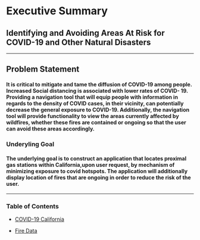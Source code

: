 # Executive Summary



## Identifying and Avoiding Areas At Risk for COVID-19 and Other Natural Disasters         
 ------------------------------------------------------------------------------------------------------------------------------------------------------------------
 
 
 
 ## Problem Statement 
 
#### It is critical to mitigate and tame the diffusion of COVID-19 among people. Increased Social distancing is associated with lower rates of COVID- 19.  Providing a navigation tool that will equip people with information in regards to the density of COVID cases, in their vicinity, can potentially decrease the general exposure to COVID-19. Additionally, the navigation tool will provide functionality to view the areas currently affected by wildfires, whether these fires are contained or ongoing so that the user can avoid these areas accordingly.
 
 
 
### Underyling Goal 

#### The underlying goal is to construct an application that locates proximal gas stations within California,upon user request, by mechanism of minimizing exposure to covid hotspots. The application will additionally display location of fires that are ongoing in order to reduce the risk of the user.
------------------------------------------------------------------------------------------------------------------------------------------------------------------

### Table of Contents 

- [COVID-19 California](https://github.com/shiffdag/Group-Project/blob/main/clean_covid_data.csv)

- [Fire Data](https://git.generalassemb.ly/shiffraw/Project-3-/blob/master/Data-Acquisition.ipynb)
